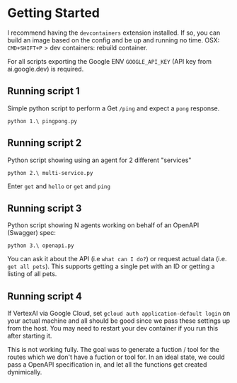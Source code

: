 # Getting Started

I recommend having the `devcontainers` extension installed. If so, you can build an image based on the config and be up and running no time.
OSX: `CMD+SHIFT+P` > dev containers: rebuild container.

For all scripts exporting the Google ENV `GOOGLE_API_KEY` (API key from ai.google.dev) is required. 

## Running script 1

Simple python script to perform a Get `/ping` and expect a `pong` response.

`python 1.\ pingpong.py`

## Running script 2

Python script showing using an agent for 2 different "services"

`python 2.\ multi-service.py`

Enter `get` and `hello` or `get` and `ping`

## Running script 3

Python script showing N agents working on behalf of an OpenAPI (Swagger) spec:

`python 3.\ openapi.py`

You can ask it about the API (i.e `what can I do?`) or request actual data (i.e. `get all pets`). This supports getting a single pet with an ID or getting a listing of all pets.

## Running script 4

If VertexAI via Google Cloud, set `gcloud auth application-default login` on your actual machine and all should be good since we pass these settings up from the host. You may need to restart your dev container if you run this after starting it.

This is not working fully. The goal was to generate a fuction / tool for the routes which we don't have a fuction or tool for. In an ideal state, we could pass a OpenAPI specification in, and let all the functions get created dynimically.